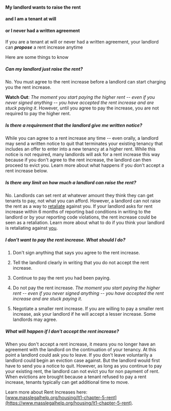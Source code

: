 #### My landlord wants to raise the rent
#### and I am a tenant at will
#### or I never had a written agreement

If you are a tenant at will or never had a written agreement, your
landlord can ***propose*** a rent increase anytime

Here are some things to know

##### Can my landlord just raise the rent?

No. You must agree to the rent increase before a landlord can start
charging you the rent increase.

**Watch Out**: *The moment you start paying the higher rent -- even if
you never signed anything -- you have accepted the rent increase and are
stuck paying it*. However, until you agree to pay the increase, you are
not required to pay the higher rent.

##### Is there a requirement that the landlord give me written notice?

While you can agree to a rent increase any time -- even orally, a
landlord may send a written notice to quit that terminates your existing
tenancy that includes an offer to enter into a new tenancy at a higher
rent. While this notice is not required, many landlords will ask for a
rent increase this way because if you don't agree to the rent increase,
the landlord can then proceed to evict you. Learn more about what
happens if you don't accept a rent increase below.

##### Is there any limit on how much a landlord can raise the rent?

No. Landlords can set rent at whatever amount they think they can get
tenants to pay, not what you can afford. However, a landlord can not
raise the rent as a way to
[retaliate](https://www.masslegalhelp.org/housing/lt1-pullout-13-taking-landlord-to-court)
against you. If your landlord asks for rent increase within 6 months of
reporting bad conditions in writing to the landlord or by your reporting
code violations, the rent increase could be seen as a retaliation. Learn
more about what to do if you think your landlord is retaliating against
[you](https://www.masslegalhelp.org/housing/lt1-pullout-13-taking-landlord-to-court).

##### I don't want to pay the rent increase. What should I do?

1.  Don't sign anything that says you agree to the rent increase.

2.  Tell the landlord clearly in writing that you do not accept the rent
    increase.

3.  Continue to pay the rent you had been paying.

4.  Do not pay the rent increase. *The moment you start paying the
    higher rent -- even if you never signed anything -- you have
    accepted the rent increase and are stuck paying it*.

5.  Negotiate a smaller rent increase. If you are willing to pay a
    smaller rent increase, ask your landlord if he will accept a lesser
    increase. Some landlords may agree.

##### What will happen if I don't accept the rent increase?

When you don't accept a rent increase, it means you no longer have an
agreement with the landlord on the continuation of your tenancy. At this
point a landlord could ask you to leave. If you don't leave voluntarily
a landlord could begin an eviction case against. But the landlord would
first have to send you a notice to quit. However, as long as you
continue to pay your existing rent, the landlord can not evict you for
non payment of rent. When evictions are brought because a tenant refused
to pay a rent increase, tenants typically can get additional time to
move.

Learn more about Rent Increases here:
[www.masslegalhelp.org/housing/lt1-chapter-5-rent](https://www.masslegalhelp.org/housing/lt1-chapter-5-rent).